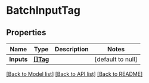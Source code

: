 # BatchInputTag

## Properties
Name | Type | Description | Notes
------------ | ------------- | ------------- | -------------
**Inputs** | [**[]Tag**](Tag.md) |  | [default to null]

[[Back to Model list]](../README.md#documentation-for-models) [[Back to API list]](../README.md#documentation-for-api-endpoints) [[Back to README]](../README.md)

